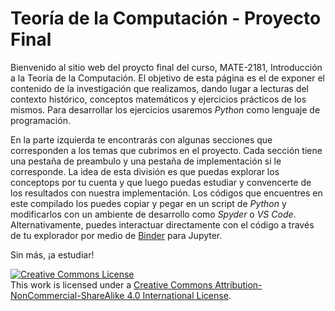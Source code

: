 # Teoría de la Computación - Proyecto Final

Bienvenido al sitio web del proycto final del curso, MATE-2181, Introducción a la Teoría de la Computación. El objetivo de esta página es el de exponer el contenido de la investigación que realizamos, dando lugar a lecturas del contexto histórico, conceptos matemáticos y ejercicios prácticos de los mismos. Para desarrollar los ejercicios usaremos _Python_ como lenguaje de programación.

En la parte izquierda te encontrarás con algunas secciones que corresponden a los temas que cubrimos en el proyecto. Cada sección tiene una pestaña de preambulo y una pestaña de implementación si le corresponde. La idea de esta división es que puedas explorar los conceptops por tu cuenta y que luego puedas estudiar y convencerte de los resultados con nuestra implementación. Los códigos que encuentres en este compilado los puedes copiar y pegar en un script de _Python_ y modificarlos con un ambiente de desarrollo como _Spyder_ o _VS Code_. Alternativamente, puedes interactuar directamente con el código a través de tu explorador por medio de [Binder](https://mybinder.org/v2/gh/mantimantilla/Theory-of-Computation-Encryption/main) para Jupyter.

Sin más, ¡a estudiar!

<a rel="license" href="http://creativecommons.org/licenses/by-nc-sa/4.0/"><img alt="Creative Commons License" style="border-width:0" src="https://i.creativecommons.org/l/by-nc-sa/4.0/88x31.png" /></a><br />This work is licensed under a <a rel="license" href="http://creativecommons.org/licenses/by-nc-sa/4.0/">Creative Commons Attribution-NonCommercial-ShareAlike 4.0 International License</a>.
